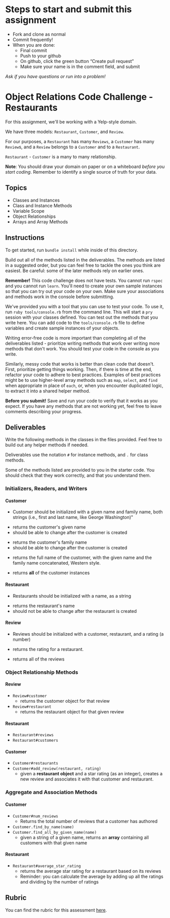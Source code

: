 # Steps to start and submit this assignment

- Fork and clone as normal
- Commit frequently!
- When you are done:
    - Final commit
    - Push to your github
    - On github, click the green button “Create pull request”
    - Make sure your name is in the comment field, and submit

*Ask if you have questions or run into a problem!*

# Object Relations Code Challenge - Restaurants

For this assignment, we'll be working with a Yelp-style domain.

We have three models: `Restaurant`, `Customer`, and `Review`.

For our purposes, a `Restaurant` has many `Reviews`, a `Customer` has many `Review`s, and a `Review` belongs to a `Customer` and to a `Restaurant`.

`Restaurant` - `Customer` is a many to many relationship.

**Note**: You should draw your domain on paper or on a whiteboard _before you start coding_. Remember to identify a single source of truth for your data.

## Topics

- Classes and Instances
- Class and Instance Methods
- Variable Scope
- Object Relationships
- Arrays and Array Methods

## Instructions

To get started, run `bundle install` while inside of this directory.

Build out all of the methods listed in the deliverables. The methods are listed in a suggested order, but you can feel free to tackle the ones you think are easiest. Be careful: some of the later methods rely on earlier ones.

**Remember!** This code challenge does not have tests. You cannot run `rspec` and you cannot run `learn`. You'll need to create your own sample instances so that you can try out your code on your own. Make sure your associations and methods work in the console before submitting.

We've provided you with a tool that you can use to test your code. To use it, run `ruby tools/console.rb` from the command line. This will start a `pry` session with your classes defined. You can test out the methods that you write here. You can add code to the `tools/console.rb` file to define variables and create sample instances of your objects.

Writing error-free code is more important than completing all of the deliverables listed - prioritize writing methods that work over writing more methods that don't work. You should test your code in the console as you write.

Similarly, messy code that works is better than clean code that doesn't. First, prioritize getting things working. Then, if there is time at the end, refactor your code to adhere to best practices. Examples of best practices might be to use higher-level array methods such as `map`, `select`, and `find` when appropriate in place of `each`, or, when you encounter duplicated logic, to extract it into a shared helper method.

**Before you submit!** Save and run your code to verify that it works as you expect. If you have any methods that are not working yet, feel free to leave comments describing your progress.

## Deliverables

Write the following methods in the classes in the files provided. Feel free to build out any helper methods if needed.

Deliverables use the notation `#` for instance methods, and `.` for class methods.

Some of the methods listed are provided to you in the starter code. You should check that they work correctly, and that you understand them.

### Initializers, Readers, and Writers

#### Customer

<!-- - `Customer#initialize` -->
  - Customer should be initialized with a given name and family name, both strings (i.e., first and last name, like George Washington)"
<!-- - `Customer#given_name` -->
  - returns the customer's given name
  - should be able to change after the customer is created
<!-- - `Customer#family_name` -->
  - returns the customer's family name
  - should be able to change after the customer is created
<!-- - `Customer#full_name` -->
  - returns the full name of the customer, with the given name and the family name concatenated, Western style.
<!-- - `Customer.all` -->
  - returns **all** of the customer instances

#### Restaurant

<!-- - `Restaurant#initialize` -->
  - Restaurants should be initialized with a name, as a string
<!-- - `Restaurant#name` -->
  - returns the restaurant's name
  - should not be able to change after the restaurant is created

#### Review

<!-- - `Review#initialize` -->
  - Reviews should be initialized with a customer, restaurant, and a rating (a number)
<!-- - `Review#rating` -->
  - returns the rating for a restaurant.
<!-- - `Review.all` -->
  - returns all of the reviews

### Object Relationship Methods

#### Review

- `Review#customer`
  - returns the customer object for that review
  <!-- - Once a review is created, should not be able to change the customer -->
- `Review#restaurant`
  - returns the restaurant object for that given review
  <!-- - Once a review is created, should not be able to change the restaurant -->

#### Restaurant

- `Restaurant#reviews`
  <!-- - returns an array of all reviews for that restaurant -->
- `Restaurant#customers`
  <!-- - Returns a **unique** list of all customers who have reviewed a particular restaurant. -->

#### Customer

- `Customer#restaurants`
  <!-- - Returns a **unique** array of all restaurants a customer has reviewed -->
- `Customer#add_review(restaurant, rating)`
  - given a **restaurant object** and a star rating (as an integer), creates a new review and associates it with that customer and restaurant.

### Aggregate and Association Methods

#### Customer

- `Customer#num_reviews`
  - Returns the total number of reviews that a customer has authored
- `Customer.find_by_name(name)`
  <!-- - given a string of a **full name**, returns the **first customer** whose full name matches -->
- `Customer.find_all_by_given_name(name)`
  - given a string of a given name, returns an **array** containing all customers with that given name

#### Restaurant

- `Restaurant#average_star_rating`
  - returns the average star rating for a restaurant based on its reviews
  - Reminder: you can calculate the average by adding up all the ratings and dividing by the number of ratings

## Rubric

You can find the rubric for this assessment [here](https://github.com/learn-co-curriculum/se-rubrics/blob/master/module-1.md).
